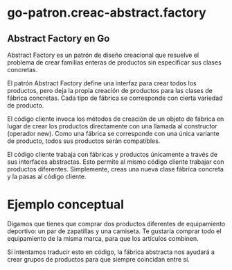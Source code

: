 # go-patron.creac-abstract.factory

## Abstract Factory en Go

Abstract Factory es un patrón de diseño creacional que resuelve el problema de crear familias enteras de productos sin especificar sus clases concretas.

El patrón Abstract Factory define una interfaz para crear todos los productos, pero deja la propia creación de productos para las clases de fábrica concretas. Cada tipo de fábrica se corresponde con cierta variedad de producto.

El código cliente invoca los métodos de creación de un objeto de fábrica en lugar de crear los productos directamente con una llamada al constructor (operador new). Como una fábrica se corresponde con una única variante de producto, todos sus productos serán compatibles.

El código cliente trabaja con fábricas y productos únicamente a través de sus interfaces abstractas. Esto permite al mismo código cliente trabajar con productos diferentes. Simplemente, creas una nueva clase fábrica concreta y la pasas al código cliente.

# Ejemplo conceptual

Digamos que tienes que comprar dos productos diferentes de equipamiento deportivo: un par de zapatillas y una camiseta. Te gustaría comprar todo el equipamiento de la misma marca, para que los artículos combinen.

Si intentamos traducir esto en código, la fábrica abstracta nos ayudará a crear grupos de productos para que siempre coincidan entre sí.

